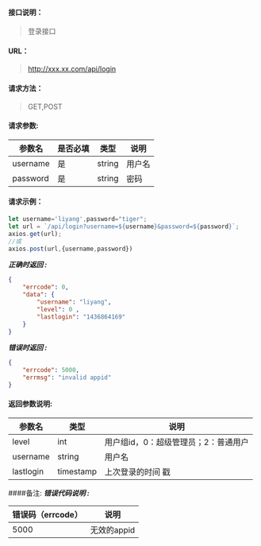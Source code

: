 #### 接口说明：
> 登录接口

#### URL：
> http://xxx.xx.com/api/login

#### 请求方法：
> GET,POST

#### 请求参数:

| 参数名   | 是否必填 | 类型   | 说明   |
| -------- | -------- | ------ | ------ |
| username | 是       | string | 用户名 |
| password | 是       | string | 密码   |

#### 请求示例：

```js
let username='liyang',password="tiger";
let url = `/api/login?username=${username}&password=${password}`;
axios.get(url);
//或
axios.post(url,{username,password})
```

***正确时返回 :***

```json
{
    "errcode": 0,
    "data": {
        "username": "liyang",
        "level": 0 ,
        "lastlogin": "1436864169"
    }
}
```

***错误时返回 :***

```json
{
    "errcode": 5000,
    "errmsg": "invalid appid"
}
```

#### 返回参数说明:

| 参数名    | 类型      | 说明                                 |
| --------- | --------- | ------------------------------------ |
| level     | int       | 用户组id，0：超级管理员；2：普通用户 |
| username  | string    | 用户名                               |
| lastlogin | timestamp | 上次登录的时间 戳                    |

####备注:
***错误代码说明 :***

| 错误码（errcode） | 说明        |
| ----------------- | ----------- |
| 5000              | 无效的appid |

